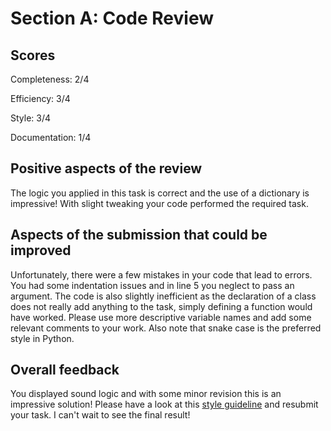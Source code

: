 # Section A: Code Review
## Scores
Completeness: 2/4

Efficiency: 3/4

Style: 3/4

Documentation: 1/4


## Positive aspects of the review

The logic you applied in this task is correct and the use of a dictionary is impressive! With slight tweaking your code performed the required task.

## Aspects of the submission that could be improved

Unfortunately, there were a few mistakes in your code that lead to errors. You had some indentation issues and in line 5 you neglect to pass an argument. The code is also slightly inefficient as the declaration of a class does not really add anything to the task, simply defining a function would have worked. Please use more descriptive variable names and add some relevant comments to your work. Also note that snake case is the preferred style in Python.

## Overall feedback

You displayed sound logic and with some minor revision this is an impressive solution! Please have a look at this [style guideline](https://peps.python.org/pep-0008/) and resubmit your task. I can't wait to see the final result!